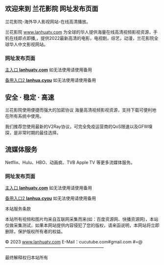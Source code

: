 ## 欢迎来到 兰花影院 网址发布页面

兰花影院-海外华人影视网站-在线高清播放。

兰花影院 www.lanhuatv.com 为全球的华人提供海量在线高清视频影视资源，手机在线即点即播,，提供2022最新高清的电影，电视剧，综艺，动漫，兰花影院全球华人中文影视网站。


### 网址发布页面


[主入口 **lanhuatv.com**](https://www.lanhuatv.com/)       如无法使用请使用备用

[备用入口2 **lanhua.cyou**](https://www.lanhua.cyou/)       如无法使用请使用备用


## 安全 · 稳定 · 高速

兰花影院使用便捷而强大的加密协议
海量高清视频影视资源，支持下载可便利地在所有系统中使用。

我们推荐您使用最新的V2Ray协议，可完全免疫运营商的QoS限速以及GFW嗅探，是非常时期的最佳选择。

## 流媒体服务
Netflix、Hulu、HBO、动画疯、TVB
Apple TV 等更多流媒体服务。


### 网址发布页面


[主入口 **lanhuatv.com**](https://www.lanhuatv.com/)       如无法使用请使用备用

[备用入口2 **lanhua.cyou**](https://www.lanhua.cyou/)       如无法使用请使用备用


本站服务条款

本站所有视频和图片均来自互联网采集而来(如：百度资源网、快播资源网)，本站仅做采集测试，如果本网站提供内容侵犯了您的版权，请来函说明，本网站将立即删除，保护版权所有者的权益。

© 2023 www.lanhuatv.com  E-Mail：cucutube.com#gmail.com #=@  
———————————————————————

最终解释权归本站所有

